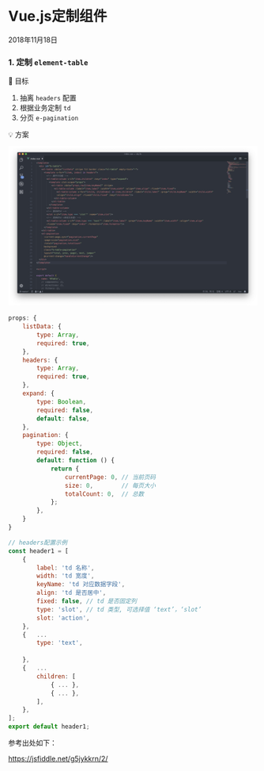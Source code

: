 # Vue.js定制组件

2018年11月18日

### 1. 定制 `element-table`

🏹 目标

1. 抽离 `headers` 配置
2. 根据业务定制 `td`
3. 分页 `e-pagination`

💡 方案

![b-table](_media/vue/vue_components/b_table.jpeg)


```javascript
props: {
    listData: {
        type: Array,
        required: true,
    },
    headers: {
        type: Array,
        required: true,
    },
    expand: {
        type: Boolean,
        required: false,
        default: false,
    },
    pagination: {
        type: Object,
        required: false,
        default: function () {
            return {
                currentPage: 0, // 当前页码
                size: 0,        // 每页大小
                totalCount: 0,  // 总数
            };
        },
    }
}
```

```javascript
// headers配置示例
const header1 = [
    {
        label: 'td 名称',
        width: 'td 宽度',
        keyName: 'td 对应数据字段',
        align: 'td 是否居中',
        fixed: false, // td 是否固定列
        type: 'slot', // td 类型, 可选择值 ‘text’，‘slot’
        slot: 'action', 
    },
    {   ...
        type: 'text',
        
    },
    {   ...
        children: [
            { ... },
            { ... },
        ],
    },
];
export default header1;
```

参考出处如下：

https://jsfiddle.net/g5jykkrn/2/